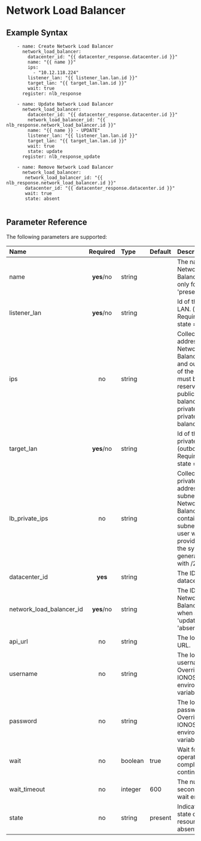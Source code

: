 # Network Load Balancer

## Example Syntax

```text
    - name: Create Network Load Balancer
      network_load_balancer:
        datacenter_id: "{{ datacenter_response.datacenter.id }}"
        name: "{{ name }}"
        ips:
          - "10.12.118.224"
        listener_lan: "{{ listener_lan.lan.id }}"
        target_lan: "{{ target_lan.lan.id }}"
        wait: true
      register: nlb_response

    - name: Update Network Load Balancer
      network_load_balancer:
        datacenter_id: "{{ datacenter_response.datacenter.id }}"
        network_load_balancer_id: "{{ nlb_response.network_load_balancer.id }}"
        name: "{{ name }} - UPDATE"
        listener_lan: "{{ listener_lan.lan.id }}"
        target_lan: "{{ target_lan.lan.id }}"
        wait: true
        state: update
      register: nlb_response_update

    - name: Remove Network Load Balancer
      network_load_balancer:
       network_load_balancer_id: "{{ nlb_response.network_load_balancer.id }}"
       datacenter_id: "{{ datacenter_response.datacenter.id }}"
       wait: true
       state: absent
    
```

## Parameter Reference

The following parameters are supported:

| Name | Required | Type | Default | Description |
| :--- | :---: | :--- | :--- | :--- |
| name | **yes**/no | string |  | The name of the Network Load Balancer. Required only for state = 'present'.|
| listener_lan | **yes**/no | string |  | Id of the listening LAN. (inbound) Required only for state = 'present'. |
| ips | no | string |  | Collection of IP addresses of the Network Load Balancer. (inbound and outbound) IP of the listenerLan must be a customer reserved IP for the public load balancer and private IP for the private load balancer. |
| target_lan | **yes**/no | string |  | Id of the balanced private target LAN. (outbound) Required only for state = 'present'. |
| lb_private_ips | no | string |  | Collection of private IP addresses with subnet mask of the Network Load Balancer. IPs must contain valid subnet mask. If user will not provide any IP then the system will generate one IP with /24 subnet. |
| datacenter_id | **yes** | string |  | The ID of the datacenter. |
| network_load_balancer_id | **yes**/no | string |  | The ID of the Network Load Balancer. Required when state = 'update' or state = 'absent'. |
| api\_url | no | string |  | The Ionos API base URL. |
| username | no | string |  | The Ionos username. Overrides the IONOS\_USERNAME environement variable. |
| password | no | string |  | The Ionos password. Overrides the IONOS\_PASSWORD environement variable. |
| wait | no | boolean | true | Wait for the operation to complete before continuing. |
| wait\_timeout | no | integer | 600 | The number of seconds until the wait ends. |
| state | no | string | present | Indicate desired state of the resource: **present**, absent, update |

